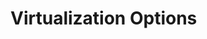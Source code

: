 # Virtualization Options

<!--
    The following is injected by the build system

    Looking to improve the descriptions? Head to `modules/virtualization` in the repo :)
-->
